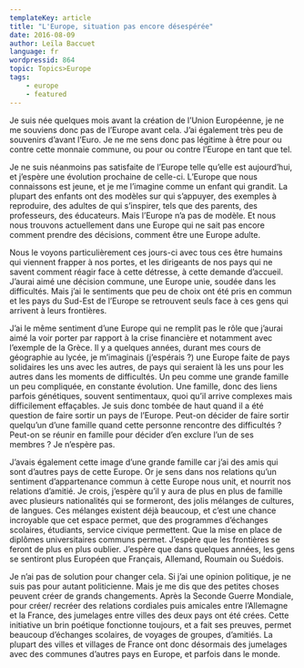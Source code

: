 ```yaml
---
templateKey: article
title: "L'Europe, situation pas encore désespérée"
date: 2016-08-09
author: Leïla Baccuet
language: fr
wordpressid: 864
topic: Topics>Europe
tags:
    - europe
    - featured
---
```


Je suis née quelques mois avant la création de l’Union Européenne, je ne me souviens donc pas de l’Europe avant cela. J’ai également très peu de souvenirs d’avant l’Euro. Je ne me sens donc pas légitime à être pour ou contre cette monnaie commune, ou pour ou contre l’Europe en tant que tel.

Je ne suis néanmoins pas satisfaite de l’Europe telle qu’elle est aujourd’hui, et j’espère une évolution prochaine de celle-ci. L’Europe que nous connaissons est jeune, et je me l’imagine comme un enfant qui grandit. La plupart des enfants ont des modèles sur qui s’appuyer, des exemples à reproduire, des adultes de qui s’inspirer, tels que des parents, des professeurs, des éducateurs. Mais l’Europe n’a pas de modèle. Et nous nous trouvons actuellement dans une Europe qui ne sait pas encore comment prendre des décisions, comment être une Europe adulte.

Nous le voyons particulièrement ces jours-ci avec tous ces être humains qui viennent frapper à nos portes, et les dirigeants de nos pays qui ne savent comment réagir face à cette détresse, à cette demande d’accueil. J’aurai aimé une décision commune, une Europe unie, soudée dans les difficultés. Mais j’ai le sentiments que peu de choix ont été pris en commun et les pays du Sud-Est de l’Europe se retrouvent seuls face à ces gens qui arrivent à leurs frontières.

J’ai le même sentiment d’une Europe qui ne remplit pas le rôle que j’aurai aimé la voir porter par rapport à la crise financière et notamment avec l’exemple de la Grèce. Il y a quelques années, durant mes cours de géographie au lycée, je m’imaginais (j’espérais ?) une Europe faite de pays solidaires les uns avec les autres, de pays qui seraient là les uns pour les autres dans les moments de difficultés. Un peu comme une grande famille un peu compliquée, en constante évolution. Une famille, donc des liens parfois génétiques, souvent sentimentaux, quoi qu’il arrive complexes mais difficilement effaçables. Je suis donc tombée de haut quand il a été question de faire sortir un pays de l’Europe. Peut-on décider de faire sortir quelqu’un d’une famille quand cette personne rencontre des difficultés ? Peut-on se réunir en famille pour décider d’en exclure l’un de ses membres ? Je n’espère pas.

J’avais également cette image d’une grande famille car j’ai des amis qui sont d’autres pays de cette Europe. Or je sens dans nos relations qu’un sentiment d’appartenance commun à cette Europe nous unit, et nourrit nos relations d’amitié. Je crois, j’espère qu’il y aura de plus en plus de famille avec plusieurs nationalités qui se formeront, des jolis mélanges de cultures, de langues. Ces mélanges existent déjà beaucoup, et c’est une chance incroyable que cet espace permet, que des programmes d’échanges scolaires, étudiants, service civique permettent. Que la mise en place de diplômes universitaires communs permet. J’espère que les frontières se feront de plus en plus oublier. J’espère que dans quelques années, les gens se sentiront plus Européen que Français, Allemand, Roumain ou Suédois.

Je n’ai pas de solution pour changer cela. Si j’ai une opinion politique, je ne suis pas pour autant politicienne. Mais je me dis que des petites choses peuvent créer de grands changements. Après la Seconde Guerre Mondiale, pour créer/ recréer des relations cordiales puis amicales entre l’Allemagne et la France, des jumelages entre villes des deux pays ont été crées. Cette initiative un brin poétique fonctionne toujours, et a fait ses preuves, permet beaucoup d’échanges scolaires, de voyages de groupes, d’amitiés. La plupart des villes et villages de France ont donc désormais des jumelages avec des communes d’autres pays en Europe, et parfois dans le monde.

